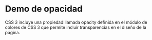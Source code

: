 Demo de opacidad
=============================================

CSS 3 incluye una propiedad llamada opacity
definida en el módulo de colores de CSS 3 que 
permite incluir transparencias en el diseño
de la página.